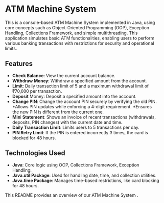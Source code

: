 # ATM Machine System #

This is a console-based ATM Machine System implemented in Java, using core concepts such as Object-Oriented Programming (OOP), Exception Handling, Collections Framework, and simple multithreading. This application simulates basic ATM functionalities, enabling users to perform various banking transactions with restrictions for security and operational limits.

## Features ##

* **Check Balance**: View the current account balance.
* **Withdraw Money**: Withdraw a specified amount from the account.
* **Limit**: Daily transaction limit of 5 and a maximum withdrawal limit of ₹70,000 per transaction.
* **Deposit** Money: Deposit a specified amount into the account.
* **Change PIN**: Change the account PIN securely by verifying the old PIN.
              *Allows PIN updates while enforcing a 4-digit requirement.
              *Ensures the new PIN is different from the current one.
* **Mini Statement**: Shows an invoice of recent transactions (withdrawals, deposits, PIN changes) with the current date and time.
* **Daily Transaction Limit**: Limits users to 5 transactions per day.
* **PIN Retry Limit**: If the PIN is entered incorrectly 3 times, the card is blocked for 48 hours.


## Technologies Used ##

* **Java**: Core logic using OOP, Collections Framework, Exception Handling.
* **Java.util Package**: Used for handling date, time, and collection utilities.
* **Java.time Package**: Manages time-based restrictions, like card blocking for 48 hours.

This README provides an overview of our ATM Machine System .
